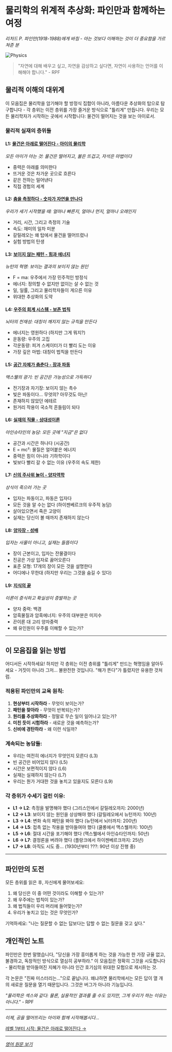 # 물리학의 위계적 추상화: 파인만과 함께하는 여정
*리처드 P. 파인만(1918-1988)에게 바침 - 아는 것보다 이해하는 것이 더 중요함을 가르쳐준 분*

![Physics](../cover/physics.png)

> "자연에 대해 배우고 싶고, 자연을 감상하고 싶다면, 자연이 사용하는 언어를 이해해야 합니다." - RPF

## 물리적 이해의 대위계

이 모음집은 물리학을 암기해야 할 방정식 집합이 아니라, 아름다운 추상화의 탑으로 탐구합니다 - 각 층위는 이전 층위를 가장 즐거운 방식으로 "틀리게" 만듭니다. 우리는 모든 물리학자가 시작하는 곳에서 시작합니다: 물건이 떨어지는 것을 보는 아이로서.

### 물리적 실재의 층위들

#### L1: [물건은 아래로 떨어진다 - 아이의 물리학](L1_Things_Fall_Down.ko.md)
*모든 아이가 아는 것: 물건은 떨어지고, 불은 뜨겁고, 자석은 마법이다*
- 중력은 아래를 의미한다
- 뜨거운 것은 차가운 곳으로 흐른다
- 같은 전하는 밀어낸다
- 직접 경험의 세계

#### L2: [춤을 측정하다 - 숫자가 자연을 만나다](L2_Measuring_Motion.ko.md)
*우리가 세기 시작했을 때: 얼마나 빠른지, 얼마나 먼지, 얼마나 오래인지*
- 거리, 시간, 그리고 측정의 기술
- 속도: 재미의 일차 미분
- 갈릴레오는 왜 탑에서 물건을 떨어뜨렸나
- 실험 방법의 탄생

#### L3: [보이지 않는 패턴 - 힘과 에너지](L3_Force_and_Energy.ko.md)
*뉴턴의 혁명: 보이는 결과의 보이지 않는 원인*
- F = ma: 우주에서 가장 민주적인 방정식
- 에너지: 정의할 수 없지만 없이는 살 수 없는 것
- 일, 일률, 그리고 물리학자들이 게으른 이유
- 위대한 추상화의 도약

#### L4: [우주의 회계 시스템 - 보존 법칙](L4_Conservation_Laws.ko.md)
*뇌터의 천재성: 대칭이 깨지지 않는 규칙을 만든다*
- 에너지는 영원하다 (하지만 그게 뭐지?)
- 운동량: 우주의 고집
- 각운동량: 피겨 스케이터가 더 빨리 도는 이유
- 가장 깊은 마법: 대칭이 법칙을 만든다

#### L5: [공간 자체가 춤춘다 - 장과 파동](L5_Fields_and_Waves.ko.md)
*맥스웰의 광기: 빈 공간은 가능성으로 가득하다*
- 전기장과 자기장: 보이지 않는 촉수
- 빛은 파동이다... 무엇의? 아무것도 아닌!
- 존재하지 않았던 에테르
- 원거리 작용이 국소적 흔들림이 되다

#### L6: [실재의 직물 - 상대성이론](L6_Relativity.ko.md)
*아인슈타인의 농담: 모든 곳에 "지금"은 없다*
- 공간과 시간은 하나다 (시공간)
- E = mc²: 물질은 얼어붙은 에너지
- 중력은 힘이 아니라 기하학이다
- 빛보다 빨리 갈 수 없는 이유 (우주의 속도 제한)

#### L7: [신의 주사위 놀이 - 양자역학](L7_Quantum_Rules.ko.md)
*상식이 죽으러 가는 곳*
- 입자는 파동이고, 파동은 입자다
- 모든 것을 알 수는 없다 (하이젠베르크의 우주적 농담)
- 살아있으면서 죽은 고양이
- 실재는 당신이 볼 때까지 존재하지 않는다

#### L8: [양자장 - 성배](L8_Quantum_Fields.ko.md)
*입자는 사물이 아니고, 실재는 들뜸이다*
- 장이 근본이고, 입자는 잔물결이다
- 진공은 가상 입자로 끓어오른다
- 표준 모형: 17개의 장이 모든 것을 설명한다
- 어디에나 무한대 (하지만 우리는 그것을 숨길 수 있다)

#### L9: [지식의 끝](L9_The_Edge.ko.md)
*이론이 증식하고 확실성이 증발하는 곳*
- 양자 중력: 백경
- 암흑물질과 암흑에너지: 우주의 대부분은 미지수
- 끈이론 대 고리 양자중력
- 왜 유인원이 우주를 이해할 수 있는가?

---

## 이 모음집을 읽는 방법

어디서든 시작하세요! 하지만 각 층위는 이전 층위를 "틀리게" 만드는 혁명임을 알아두세요 - 거짓이 아니라 그저... 불완전한 것입니다. "해가 뜬다"가 틀렸지만 유용한 것처럼.

### 적용된 파인만의 교육 원칙:

1. **현상부터 시작하라** - 무엇이 보이는가?
2. **패턴을 찾아라** - 무엇이 반복되는가?
3. **원리를 추상화하라** - 정말로 무슨 일이 일어나고 있는가?
4. **미친 듯이 시험하라** - 새로운 것을 예측하는가?
5. **신비에 경탄하라** - 왜 이런 식일까?

### 계속되는 농담들:

- 우리는 여전히 에너지가 무엇인지 모른다 (L3)
- 빈 공간은 비어있지 않다 (L5)
- 시간은 보편적이지 않다 (L6)
- 실재는 실재하지 않는다 (L7)
- 우리는 뭔가 거대한 것을 놓치고 있을지도 모른다 (L9)

### 각 층위가 수세기 걸린 이유:

- **L1 → L2**: 측정을 발명해야 했다 (그리스인에서 갈릴레오까지: 2000년)
- **L2 → L3**: 보이지 않는 원인을 상상해야 했다 (갈릴레오에서 뉴턴까지: 100년)
- **L3 → L4**: 변화 속의 패턴을 봐야 했다 (뉴턴에서 뇌터까지: 200년)
- **L4 → L5**: 접촉 없는 작용을 받아들여야 했다 (쿨롱에서 맥스웰까지: 100년)
- **L5 → L6**: 절대 시간을 포기해야 했다 (맥스웰에서 아인슈타인까지: 50년)
- **L6 → L7**: 결정론을 버려야 했다 (플랑크에서 하이젠베르크까지: 25년)
- **L7 → L8**: 아직도 시도 중... (1930년부터 ???: 90년 이상 진행 중)

---

## 파인만의 도전

모든 층위를 읽은 후, 자신에게 물어보세요:
1. 왜 당신은 이 중 어떤 것이라도 이해할 수 있는가?
2. 왜 우주에는 법칙이 있는가?
3. 왜 법칙들이 우리 머리에 들어맞는가?
4. 우리가 놓치고 있는 것은 무엇인가?

기억하세요: "나는 질문할 수 없는 답보다는 답할 수 없는 질문을 갖고 싶다."

## 개인적인 노트

파인만은 한번 말했습니다, "당신을 가장 흥미롭게 하는 것을 가능한 한 가장 규율 없고, 불경하고, 독창적인 방식으로 열심히 공부하라." 이 모음집은 정확히 그것을 시도합니다 - 물리학을 받아들여진 지혜가 아니라 인간 호기심의 위대한 모험으로 제시하는 것.

각 논문은 "진짜 미스터리는..."으로 끝납니다. 왜냐하면 물리학에서는 모든 답이 열 개의 새로운 질문을 열기 때문입니다. 그것은 버그가 아니라 기능입니다.

*"물리학은 섹스와 같다: 물론, 실용적인 결과를 줄 수도 있지만, 그게 우리가 하는 이유는 아니다."* - RPF

---

*이제, 공을 떨어뜨리는 아이와 함께 시작해봅시다...*

[레벨 1부터 시작: 물건은 아래로 떨어진다 →](L1_Things_Fall_Down.ko.md)

---
*[영어 원문 보기](../../../2_physical_emergence/HA_physics/HA_Physics_Index.md)*